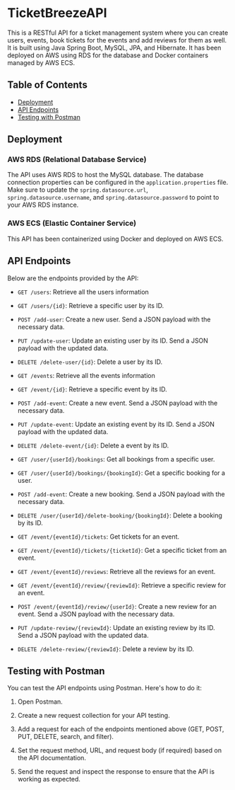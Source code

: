 # TicketBreezeAPI

This is a RESTful API for a ticket management system where you can create users, events, book tickets for the events and add reviews for them as well. 
It is built using Java Spring Boot, MySQL, JPA, and Hibernate. It has been deployed on AWS using RDS for the database and Docker containers managed by AWS ECS.

## Table of Contents

- [Deployment](#deployment)
- [API Endpoints](#api-endpoints)
- [Testing with Postman](#testing-with-postman)

## Deployment

### AWS RDS (Relational Database Service)

The API uses AWS RDS to host the MySQL database. The database connection properties can be configured in the `application.properties` file. Make sure to update the `spring.datasource.url`, `spring.datasource.username`, and `spring.datasource.password` to point to your AWS RDS instance.

### AWS ECS (Elastic Container Service)

This API has been containerized using Docker and deployed on AWS ECS.

## API Endpoints

Below are the endpoints provided by the API:

- `GET /users`: Retrieve all the users information

- `GET /users/{id}`: Retrieve a specific user by its ID.

- `POST /add-user`: Create a new user. Send a JSON payload with the necessary data.

- `PUT /update-user`: Update an existing user by its ID. Send a JSON payload with the updated data.

- `DELETE /delete-user/{id}`: Delete a user by its ID.

- `GET /events`: Retrieve all the events information

- `GET /event/{id}`: Retrieve a specific event by its ID.

- `POST /add-event`: Create a new event. Send a JSON payload with the necessary data.

- `PUT /update-event`: Update an existing event by its ID. Send a JSON payload with the updated data.

- `DELETE /delete-event/{id}`: Delete a event by its ID.

- `GET /user/{userId}/bookings`: Get all bookings from a specific user.

- `GET /user/{userId}/bookings/{bookingId}`: Get a specific booking for a user.

- `POST /add-event`: Create a new booking. Send a JSON payload with the necessary data.

- `DELETE /user/{userId}/delete-booking/{bookingId}`: Delete a booking by its ID.

- `GET /event/{eventId}/tickets`: Get tickets for an event.

- `GET /event/{eventId}/tickets/{ticketId}`: Get a specific ticket from an event.

- `GET /event/{eventId}/reviews`: Retrieve all the reviews for an event.

- `GET /event/{eventId}/review/{reviewId}`: Retrieve a specific review for an event.

- `POST /event/{eventId}/review/{userId}`: Create a new review for an event. Send a JSON payload with the necessary data.

- `PUT /update-review/{reviewId}`: Update an existing review by its ID. Send a JSON payload with the updated data.

- `DELETE /delete-review/{reviewId}`: Delete a review by its ID.


## Testing with Postman

You can test the API endpoints using Postman. Here's how to do it:

1. Open Postman.

2. Create a new request collection for your API testing.

3. Add a request for each of the endpoints mentioned above (GET, POST, PUT, DELETE, search, and filter).

4. Set the request method, URL, and request body (if required) based on the API documentation.

5. Send the request and inspect the response to ensure that the API is working as expected.

